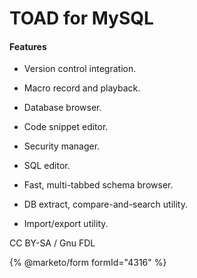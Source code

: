 
# TOAD for MySQL

#### Features


* Version control integration.


* Macro record and playback.


* Database browser.


* Code snippet editor.


* Security manager.


* SQL editor.


* Fast, multi-tabbed schema browser.


* DB extract, compare-and-search utility.


* Import/export utility.


CC BY-SA / Gnu FDL


{% @marketo/form formId="4316" %}
